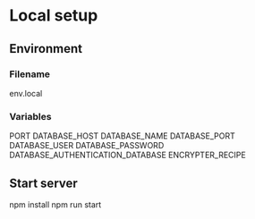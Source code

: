 # Local setup

## Environment
### Filename
env.local 

### Variables
PORT
DATABASE_HOST 
DATABASE_NAME 
DATABASE_PORT 
DATABASE_USER 
DATABASE_PASSWORD 
DATABASE_AUTHENTICATION_DATABASE 
ENCRYPTER_RECIPE 

## Start server
npm install 
npm run start 
